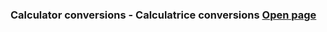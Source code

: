 ### **Calculator conversions - Calculatrice conversions** [Open page](https://github.com/MichelVilleneuve/MichelVilleneuve.github.io/blob/main/CalcConv.md)
